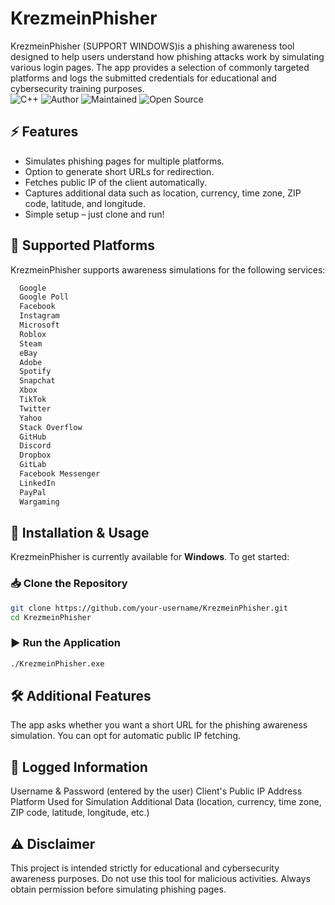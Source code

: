 # KrezmeinPhisher
KrezmeinPhisher (SUPPORT WINDOWS)is a phishing awareness tool designed to help users understand how phishing attacks work by simulating various login pages. The app provides a selection of commonly targeted platforms and logs the submitted credentials for educational and cybersecurity training purposes.  
![C++](https://img.shields.io/badge/Language-C++-blue.svg)
![Author](https://img.shields.io/badge/Author-Amash%20Shafi%20Jami-blue)
![Maintained](https://img.shields.io/maintenance/yes/2025)
![Open Source](https://img.shields.io/badge/Open%20Source-Yes-brightgreen)
## ⚡ Features  
- Simulates phishing pages for multiple platforms.  
- Option to generate short URLs for redirection.  
- Fetches public IP of the client automatically.  
- Captures additional data such as location, currency, time zone, ZIP code, latitude, and longitude.  
- Simple setup – just clone and run!  

## 📌 Supported Platforms  
KrezmeinPhisher supports awareness simulations for the following services:  
```sh
  Google
  Google Poll
  Facebook
  Instagram
  Microsoft
  Roblox
  Steam
  eBay
  Adobe
  Spotify
  Snapchat
  Xbox
  TikTok
  Twitter
  Yahoo
  Stack Overflow
  GitHub
  Discord
  Dropbox
  GitLab
  Facebook Messenger
  LinkedIn
  PayPal
  Wargaming
  ```
## 🚀 Installation & Usage  
KrezmeinPhisher is currently available for **Windows**. To get started:  

### 📥 Clone the Repository  
```sh
git clone https://github.com/your-username/KrezmeinPhisher.git
cd KrezmeinPhisher
```
### ▶️ Run the Application
```sh
./KrezmeinPhisher.exe
```

## 🛠 Additional Features
The app asks whether you want a short URL for the phishing awareness simulation.
You can opt for automatic public IP fetching.

## 📂 Logged Information
Username & Password (entered by the user)
Client's Public IP Address
Platform Used for Simulation
Additional Data (location, currency, time zone, ZIP code, latitude, longitude, etc.)

## ⚠️ Disclaimer
This project is intended strictly for educational and cybersecurity awareness purposes. Do not use this tool for malicious activities. Always obtain permission before simulating phishing pages.


